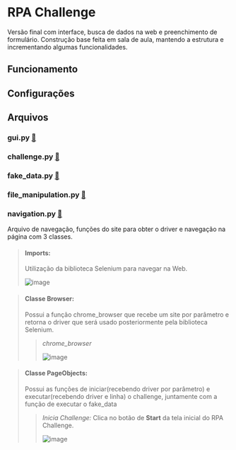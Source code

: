 # RPA Challenge
Versão final com interface, busca de dados na web e preenchimento de formulário. Construção base feita em sala de aula, mantendo a estrutura e incrementando algumas funcionalidades.

## Funcionamento

## Configurações

## Arquivos
### gui.py [📄](https://github.com/ESAran/Jornada-RPA-Curso-Python/blob/main/Funda%C3%A7%C3%B5es/RPA%20Challenge/gui.py)

### challenge.py [📄](https://github.com/ESAran/Jornada-RPA-Curso-Python/blob/main/Funda%C3%A7%C3%B5es/RPA%20Challenge/challenge.py)

### fake_data.py [📄](https://github.com/ESAran/Jornada-RPA-Curso-Python/blob/main/Funda%C3%A7%C3%B5es/RPA%20Challenge/fake_data.py)

### file_manipulation.py [📄](https://github.com/ESAran/Jornada-RPA-Curso-Python/blob/main/Funda%C3%A7%C3%B5es/RPA%20Challenge/file_manipulation.py)

### navigation.py [📄](https://github.com/ESAran/Jornada-RPA-Curso-Python/blob/main/Funda%C3%A7%C3%B5es/RPA%20Challenge/navigation.py)
Arquivo de navegação, funções do site para obter o driver e navegação na página com 3 classes.
> #### Imports:
> 
> Utilização da biblioteca Selenium para navegar na Web.
> 
> ![image](https://github.com/ESAran/Jornada-RPA-Curso-Python/assets/105756006/0d99b444-cd1f-4284-acad-660ebd5bd1c8)

> #### Classe Browser:
> 
>  Possui a função chrome_browser que recebe um site por parâmetro e retorna o driver que será usado posteriormente pela biblioteca Selenium.
> > *chrome_browser*
> > 
> >  ![image](https://github.com/ESAran/Jornada-RPA-Curso-Python/assets/105756006/88b0b62f-c0a9-486b-a825-c4dfd4d630a3)

> #### Classe PageObjects:
> 
> Possui as funções de iniciar(recebendo driver por parâmetro) e executar(recebendo driver e linha) o challenge, juntamente com a função de executar o fake_data
>
> > *Inicia Challenge:* Clica no botão de **Start** da tela inicial do RPA Challenge.
> >
> > ![image](https://github.com/ESAran/Jornada-RPA-Curso-Python/assets/105756006/bc28d17f-0854-482f-abf5-c5cf6eeb38c0)
